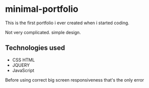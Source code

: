 # minimal-portfolio

This is the first portfolio i ever created when i started coding.

Not very complicated. simple design.

## Technologies used
* CSS HTML
* JQUERY
* JavaScript


Before using correct big screen responsiveness that's the only error
